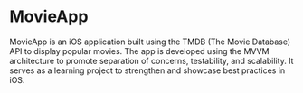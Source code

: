 # MovieApp
MovieApp is an iOS application built using the TMDB (The Movie Database) API to display popular movies. The app is developed using the MVVM architecture to promote separation of concerns, testability, and scalability. It serves as a learning project to strengthen and showcase best practices in iOS.
